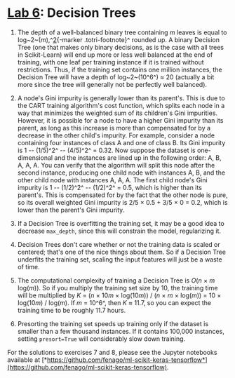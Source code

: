 
[Lab 6](https://learning.oreilly.com/library/view/hands-on-machine-learning/9781492032632/ch06.html#trees_lab): Decision Trees
======================================================================================================================================

1.  The depth of a well-balanced binary tree containing *m* leaves is
    equal to
    log~2~(*m*),^[2](https://learning.oreilly.com/library/view/hands-on-machine-learning/9781492032632/app01.html){-marker
    .totri-footnote}^ rounded up. A binary Decision Tree (one that makes
    only binary decisions, as is the case with all trees in
    Scikit-Learn) will end up more or less well balanced at the end of
    training, with one leaf per training instance if it is trained
    without restrictions. Thus, if the training set contains one million
    instances, the Decision Tree will have a depth of log~2~(10^6^) ≈ 20
    (actually a bit more since the tree will generally not be perfectly
    well balanced).

2.  A node's Gini impurity is generally lower than its parent's. This is
    due to the CART training algorithm's cost function, which splits
    each node in a way that minimizes the weighted sum of its children's
    Gini impurities. However, it is possible for a node to have a higher
    Gini impurity than its parent, as long as this increase is more than
    compensated for by a decrease in the other child's impurity. For
    example, consider a node containing four instances of class A and
    one of class B. Its Gini impurity is 1 -- (1/5)^2^ -- (4/5)^2^ =
    0.32. Now suppose the dataset is one-dimensional and the instances
    are lined up in the following order: A, B, A, A, A. You can verify
    that the algorithm will split this node after the second instance,
    producing one child node with instances A, B, and the other child
    node with instances A, A, A. The first child node's Gini impurity is
    1 -- (1/2)^2^ -- (1/2)^2^ = 0.5, which is higher than its parent's.
    This is compensated for by the fact that the other node is pure, so
    its overall weighted Gini impurity is 2/5 × 0.5 + 3/5 × 0 = 0.2,
    which is lower than the parent's Gini impurity.

3.  If a Decision Tree is overfitting the training set, it may be a good
    idea to decrease `max_depth`, since this will constrain the model,
    regularizing it.

4.  Decision Trees don't care whether or not the training data is scaled
    or centered; that's one of the nice things about them. So if a
    Decision Tree underfits the training set, scaling the input features
    will just be a waste of time.

5.  The computational complexity of training a Decision Tree is *O*(*n*
    × *m* log(*m*)). So if you multiply the training set size by 10, the
    training time will be multiplied by *K* = (*n* × 10*m* × log(10*m*))
    / (*n* × *m* × log(*m*)) = 10 × log(10*m*) / log(*m*). If *m* =
    10^6^, then *K* ≈ 11.7, so you can expect the training time to be
    roughly 11.7 hours.

6.  Presorting the training set speeds up training only if the dataset
    is smaller than a few thousand instances. If it contains 100,000
    instances, setting `presort=True` will considerably slow down
    training.

For the solutions to exercises 7 and 8, please see the Jupyter notebooks
available at
[*https://github.com/fenago/ml-scikit-keras-tensorflow*](https://github.com/fenago/ml-scikit-keras-tensorflow).
